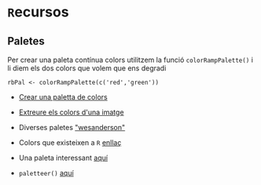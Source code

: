 # `R`ecursos

## Paletes

Per crear una paleta contínua colors utilitzem la funció `colorRampPalette()` i li diem els dos colors que volem que ens degradi

```{r}
rbPal <- colorRampPalette(c('red','green'))
```

* [Crear una paletta de colors](https://drsimonj.svbtle.com/creating-corporate-colour-palettes-for-ggplot2)

* [Extreure els colors d'una imatge](https://datascienceplus.com/how-to-use-paletter-to-automagically-build-palettes-from-pictures/)  

* Diverses paletes ["wesanderson"](https://github.com/karthik/wesanderson)

* Colors que existeixen a `R` [enllaç](http://www.stat.columbia.edu/~tzheng/files/Rcolor.pdf)

* Una paleta interessant [aquí](https://www.statworx.com/de/blog/day-16-little-helper-statworx_palette/)

* `paletteer()` [aquí](https://github.com/EmilHvitfeldt/paletteer)